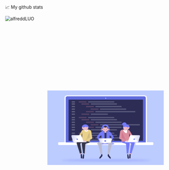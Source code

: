 📈 My github stats
<p> <img align="left" src="https://github-readme-stats.vercel.app/api?username=alfreddLUO&show_icons=true&theme=gotham" width="450" height="236.8" alt="alfreddLUO" />
<img align="right" alt="GIF" src="code.gif" width="370" height="236.8" />
</p>


